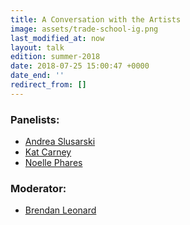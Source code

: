 ```yaml
---
title: A Conversation with the Artists
image: assets/trade-school-ig.png
last_modified_at: now
layout: talk
edition: summer-2018
date: 2018-07-25 15:00:47 +0000
date_end: ''
redirect_from: []
---
```

### Panelists: 

* [Andrea Slusarski](https://www.instagram.com/drawingfromnature/)
* [Kat Carney](https://www.instagram.com/katcarney/)
* [Noelle Phares](https://www.instagram.com/pharen_art/)

### Moderator: 

* [Brendan Leonard](https://semi-rad.com/)